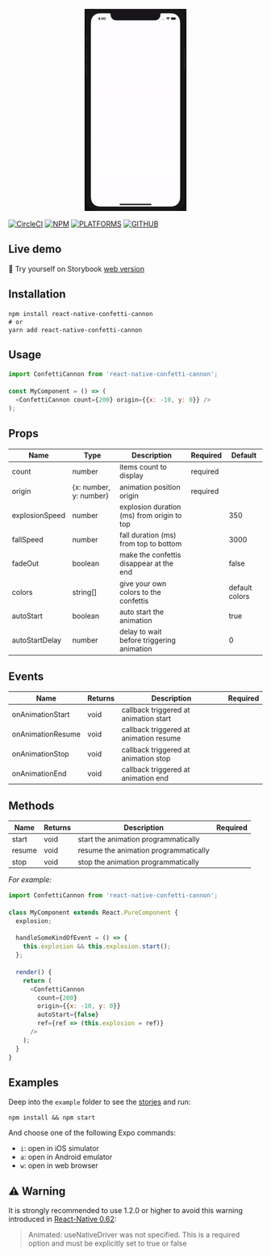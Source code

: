 <p align="center">
  <img height="400" src="https://github.com/VincentCATILLON/react-native-confetti-cannon/raw/master/.github/demo.gif" alt="React-native-confetti-cannon">
</p>

[![CircleCI](https://circleci.com/gh/VincentCATILLON/react-native-confetti-cannon.svg?style=svg)](https://circleci.com/gh/VincentCATILLON/react-native-confetti-cannon)
[![NPM](https://img.shields.io/npm/v/react-native-confetti-cannon/latest?color=%23292C33&label=%20&logo=npm)](https://www.npmjs.com/package/react-native-confetti-cannon)
[![PLATFORMS](https://img.shields.io/badge/Platforms-iOS%20%7C%C2%A0Android%20%7C%20Web-blue)](https://vincentcatillon.github.io/react-native-confetti-cannon)
[![GITHUB](https://img.shields.io/github/stars/vincentcatillon/react-native-confetti-cannon?style=social)](https://github.com/vincentcatillon/react-native-confetti-cannon)

## Live demo

:rocket: Try yourself on Storybook <a href="https://vincentcatillon.github.io/react-native-confetti-cannon">web version</a>

## Installation

```console
npm install react-native-confetti-cannon
# or
yarn add react-native-confetti-cannon
```

## Usage

```js
import ConfettiCannon from 'react-native-confetti-cannon';

const MyComponent = () => (
  <ConfettiCannon count={200} origin={{x: -10, y: 0}} />
);
```

## Props

| Name             | Type                   | Description                                | Required | Default        |
|------------------|------------------------|--------------------------------------------|----------|----------------|
| count            | number                 | items count to display                     | required |                |
| origin           | {x: number, y: number} | animation position origin                  | required |                |
| explosionSpeed   | number                 | explosion duration (ms) from origin to top |          | 350            |
| fallSpeed        | number                 | fall duration (ms) from top to bottom      |          | 3000           |
| fadeOut          | boolean                | make the confettis disappear at the end    |          | false          |
| colors           | string[]               | give your own colors to the confettis      |          | default colors |
| autoStart        | boolean                | auto start the animation                   |          | true           |
| autoStartDelay   | number                 | delay to wait before triggering animation  |          | 0              |

## Events

| Name              | Returns               | Description                                | Required |
|-------------------|-----------------------|--------------------------------------------|----------|
| onAnimationStart  | void                  | callback triggered at animation start      |          |
| onAnimationResume | void                  | callback triggered at animation resume     |          |
| onAnimationStop   | void                  | callback triggered at animation stop       |          |
| onAnimationEnd    | void                  | callback triggered at animation end        |          |

## Methods

| Name             | Returns                | Description                                | Required |
|------------------|------------------------|--------------------------------------------|----------|
| start            | void                   | start the animation programmatically       |          |
| resume           | void                   | resume the animation programmatically      |          |
| stop             | void                   | stop the animation programmatically        |          |

_For example:_

```js
import ConfettiCannon from 'react-native-confetti-cannon';

class MyComponent extends React.PureComponent {
  explosion;

  handleSomeKindOfEvent = () => {
    this.explosion && this.explosion.start();
  };

  render() {
    return (
      <ConfettiCannon
        count={200}
        origin={{x: -10, y: 0}}
        autoStart={false}
        ref={ref => (this.explosion = ref)}
      />
    );
  }
}
```

## Examples

Deep into the `example` folder to see the [stories](https://github.com/VincentCATILLON/react-native-confetti-cannon/blob/master/example/storybook/stories/index.js) and run:

```console
npm install && npm start
```

And choose one of the following Expo commands:
- `i`: open in iOS simulator
- `a`: open in Android emulator
- `w`: open in web browser

## :warning: Warning

It is strongly recommended to use 1.2.0 or higher to avoid this warning introduced in [React-Native 0.62](https://github.com/react-native-community/releases/blob/master/CHANGELOG.md#deprecated):

> Animated: useNativeDriver was not specified. This is a required option and must be explicitly set to true or false
